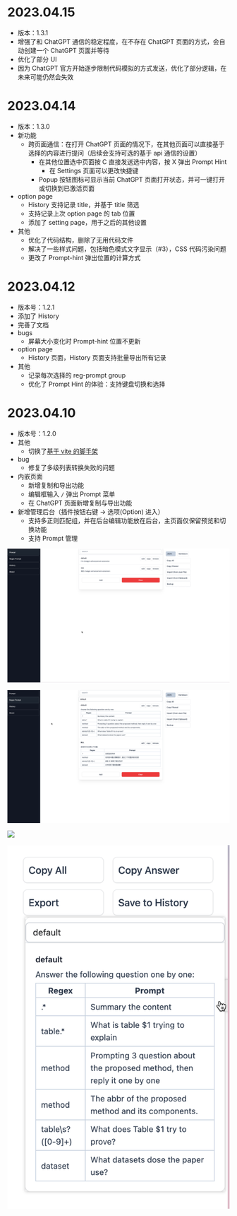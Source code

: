 # 2023.04.15

- 版本：1.3.1
- 增强了和 ChatGPT 通信的稳定程度，在不存在 ChatGPT 页面的方式，会自动创建一个 ChatGPT 页面并等待
- 优化了部分 UI
- 因为 ChatGPT 官方开始逐步限制代码模拟的方式发送，优化了部分逻辑，在未来可能仍然会失效

# 2023.04.14

- 版本：1.3.0
- 新功能
  - 跨页面通信：在打开 ChatGPT 页面的情况下，在其他页面可以直接基于选择的内容进行提问（后续会支持可选的基于 api 通信的设置）
    - 在其他位置选中页面按 C 直接发送选中内容，按 X 弹出 Prompt Hint
      - 在 Settings 页面可以更改快捷键
    - Popup 按钮图标可显示当前 ChatGPT 页面打开状态，并可一键打开或切换到已激活页面
- option page
  - History 支持记录 title，并基于 title 筛选
  - 支持记录上次 option page 的 tab 位置
  - 添加了 setting page，用于之后的其他设置
- 其他
  - 优化了代码结构，删除了无用代码文件
  - 解决了一些样式问题，包括暗色模式文字显示（#3），CSS 代码污染问题
  - 更改了 Prompt-hint 弹出位置的计算方式

# 2023.04.12

- 版本号：1.2.1
- 添加了 History
- 完善了文档
- bugs
  - 屏幕大小变化时 Prompt-hint 位置不更新
- option page
  - History 页面，History 页面支持批量导出所有记录
- 其他
  - 记录每次选择的 reg-prompt group
  - 优化了 Prompt Hint 的体验：支持键盘切换和选择

# 2023.04.10

- 版本号：1.2.0
- 其他
  - 切换了[基于 vite 的脚手架](https://github.com/Jonghakseo/chrome-extension-boilerplate-react-vite)
- bug
  - 修复了多级列表转换失败的问题
- 内嵌页面
  - 新增复制和导出功能
  - 编辑框输入 `/` 弹出 Prompt 菜单
  - 在 ChatGPT 页面新增复制与导出功能
- 新增管理后台（插件按钮右键 -> 选项(Option) 进入）
  - 支持多正则匹配组，并在后台编辑功能放在后台，主页面仅保留预览和切换功能
  - 支持 Prompt 管理

![](./images/options-preview-1.png)

![](./images/options-preview-2.png)

![](./images/type-ptompt.png)

![](./images/sidebar-preview.png)
